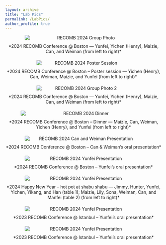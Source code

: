 ```yaml
---
layout: archive
title: "Lab Pics"
permalink: /LabPics/
author_profile: true
---
```



<div style="text-align: center;">
  <img src="/images/labpics/recomb2024_1-1024x768.jpg" alt="RECOMB 2024 Group Photo" style="max-width: 75%; height: auto; display: block; margin: 0 auto;">
  <p style="text-align: center; margin-top: 10px;">
    *2024 RECOMB Conference @ Boston — Yunfei, Yichen (Henry), Maizie, Can, and Weiman (from left to right)*
  </p>
</div>

<div style="text-align: center; margin-top: 20px;">
  <img src="/images/labpics/recomb2024_2-768x1024.jpg" alt="RECOMB 2024 Poster Session" style="max-width: 60%; height: auto; display: block; margin: 0 auto;">
  <p style="text-align: center; margin-top: 10px;">
    *2024 RECOMB Conference @ Boston – Poster session — Yichen (Henry), Can, Weiman, Maizie, and Yunfei (from left to right)*
  </p>
</div>

<div style="text-align: center; margin-top: 20px;">
  <img src="/images/labpics/recomb2024_3-768x1024.jpg" alt="RECOMB 2024 Group Photo 2" style="max-width: 60%; height: auto; display: block; margin: 0 auto;">
  <p style="text-align: center; margin-top: 10px;">
    *2024 RECOMB Conference @ Boston — Yunfei, Yichen (Henry), Maizie, Can, and Weiman (from left to right)*
  </p>
</div>

<div style="text-align: center; margin-top: 20px;">
  <img src="/images/labpics/recomb2024_4-1024x768.jpg" alt="RECOMB 2024 Dinner" style="max-width: 80%; height: auto; display: block; margin: 0 auto;">
  <p style="text-align: center; margin-top: 10px;">
    *2024 RECOMB Conference @ Boston – Dinner — Maizie, Can, Weiman, Yichen (Henry), and Yunfei (from left to right)*
  </p>
</div>

<div style="text-align: center; margin-top: 20px;">
  <img src="/images/labpics/recomb2024_weimancan-1024x768.jpg" alt="RECOMB 2024 Can and Weiman Presentation" style="max-width: 75%; height: auto; display: block; margin: 0 auto;">
  <p style="text-align: center; margin-top: 10px;">
    *2024 RECOMB Conference @ Boston – Can & Weiman’s oral presentation*
  </p>
</div>

<div style="text-align: center; margin-top: 20px;">
  <img src="/images/labpics/recomb2024_yunfei-768x1024.jpg" alt="RECOMB 2024 Yunfei Presentation" style="max-width: 75%; height: auto; display: block; margin: 0 auto;">
  <p style="text-align: center; margin-top: 10px;">
    *2024 RECOMB Conference @ Boston – Yunfei’s oral presentation*
  </p>
</div>

<div style="text-align: center; margin-top: 20px;">
  <img src="/images/labpics/WechatIMG217-1024x1024.jpeg" alt="RECOMB 2024 Yunfei Presentation" style="max-width: 75%; height: auto; display: block; margin: 0 auto;">
  <p style="text-align: center; margin-top: 10px;">
    *2024 Happy New Year – hot pot at shabu shabu — Jimmy, Hunter, Yunfei, Yichen, Yikang, and Han (table 1); Maizie, Lily, Sona, Weiman, Can, and Manfei (table 2) (from left to right)*
  </p>
</div>

<div style="text-align: center; margin-top: 20px;">
  <img src="/images/labpics/recombseq2023_yunfei-768x1024.jpeg" alt="RECOMB 2024 Yunfei Presentation" style="max-width: 75%; height: auto; display: block; margin: 0 auto;">
  <p style="text-align: center; margin-top: 10px;">
    *2023 RECOMB Conference @ Istanbul – Yunfei’s oral presentation*
  </p>
</div>

<div style="text-align: center; margin-top: 20px;">
  <img src="/images/labpics/recombseq2023_yunfei_2.jpeg" alt="RECOMB 2024 Yunfei Presentation" style="max-width: 75%; height: auto; display: block; margin: 0 auto;">
  <p style="text-align: center; margin-top: 10px;">
    *2023 RECOMB Conference @ Istanbul – Yunfei’s oral presentation*
  </p>
</div>
